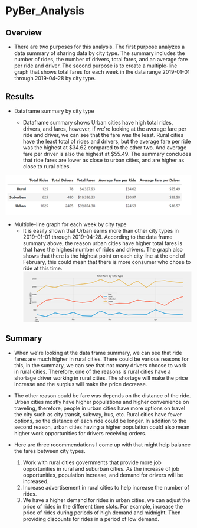 # PyBer_Analysis

## Overview
- There are two purposes for this analysis. The first purpose analyzes a data summary of sharing data by city type. The summary includes the number of rides, the number of drivers, total fares, and an average fare per ride and driver. The second purpose is to create a multiple-line graph that shows total fares for each week in the data range 2019-01-01 through 2019-04-28 by city type.


## Results

- Dataframe summary by city type

    - Dataframe summary shows Urban cities have high total rides, drivers, and fares, however, if we're looking at the average fare per ride and driver, we can see that the fare was the least. Rural cities have the least total of rides and drivers, but the average fare per ride was the highest at $34.62 compared to the other two. And average fare per driver is also the highest at $55.49. The summary concludes that ride fares are lower as close to urban cities, and are higher as close to rural cities. 

![](https://github.com/helen3121433/PyBer_Analysis/blob/main/analysis/Dataframe_summary.PNG)

- Multiple-line graph for each week by city type
    - It is easily shown that Urban earns more than other city types in 2019-01-01 through 2019-04-28. According to the data frame summary above, the reason urban cities have higher total fares is that have the highest number of rides and drivers. The graph also shows that there is the highest point on each city line at the end of February, this could mean that there is more consumer who chose to ride at this time. 
![](https://github.com/helen3121433/PyBer_Analysis/blob/main/analysis/PyBer_fare_summary.png)

## Summary

- When we're looking at the data frame summary, we can see that ride fares are much higher in rural cities. There could be various reasons for this, in the summary, we can see that not many drivers choose to work in rural cities. Therefore, one of the reasons is rural cities have a shortage driver working in rural cities. The shortage will make the price increase and the surplus will make the price decrease. 

- The other reason could be fare was depends on the distance of the ride. Urban cities mostly have higher populations and higher convenience on traveling, therefore, people in urban cities have more options on travel the city such as city transit, subway, bus, etc. Rural cities have fewer options, so the distance of each ride could be longer. In addition to the second reason, urban cities having a higher population could also mean higher work opportunities for drivers receiving orders.

- Here are three recommendations I come up with that might help balance the fares between city types.
    1. Work with rural cities governments that provide more job opportunities in rural and suburban cities. As the increase of job opportunities, population increase, and demand for drivers will be increased. 
    2. Increase advertisement in rural cities to help increase the number of rides. 
    3. We have a higher demand for rides in urban cities, we can adjust the price of rides in the different time slots. For example, increase the price of rides during periods of high demand and midnight. Then providing discounts for rides in a period of low demand. 
    


